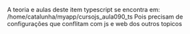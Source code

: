 A teoria e aulas deste item typescript se encontra em:
/home/catalunha/myapp/cursojs_aula090_ts
Pois precisam de configurações que conflitam com js e web dos outros topicos
